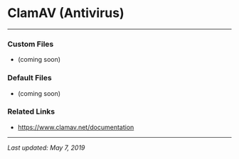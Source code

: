 # ClamAV (Antivirus)

----

### Custom Files

* (coming soon)

### Default Files

* (coming soon)

### Related Links

* <a href="https://www.clamav.net/documentation">https://www.clamav.net/documentation</a>

----

*Last updated: May 7, 2019*

